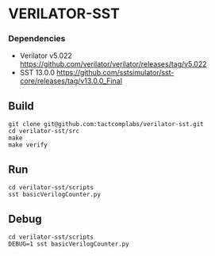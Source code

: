 # VERILATOR-SST

### Dependencies
- Verilator v5.022 https://github.com/verilator/verilator/releases/tag/v5.022
- SST 13.0.0 https://github.com/sstsimulator/sst-core/releases/tag/v13.0.0_Final

## Build
```
git clone git@github.com:tactcomplabs/verilator-sst.git
cd verilator-sst/src
make
make verify
```

## Run
```
cd verilator-sst/scripts
sst basicVerilogCounter.py
```

## Debug
```
cd verilator-sst/scripts
DEBUG=1 sst basicVerilogCounter.py
```
